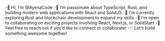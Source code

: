-👋 Hi, I’m @AyenaCode
-👀 I’m passionate about TypeScript, Rust, and building modern web applications with React and SolidJS
-🌱 I’m currently exploring Rust and blockchain development to expand my skills
-💼 I’m open to collaborating on exciting projects involving React, Next.js, or SolidStart
-💬 Feel free to reach out if you’d like to connect or collaborate!
-✨ Let’s build something awesome together!
